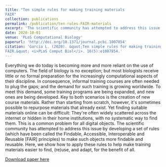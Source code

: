 ```yaml
---
title: "Ten simple rules for making training materials
FAIR"
collection: publications
permalink: /publication/ten-rules-FAIR-materials
excerpt: 'The scientific community has attempted to address this issue by developing a set of rules (which have been called the Findable, Accessible, Interoperable and Reusable [FAIR] principles).'
date: 2020-10-01
venue: 'PLoS Computational Biology'
paperurl: 'http://doi.org/10.1371/journal.pcbi.1007854'
citation: 'Garcia L. (2020). &quot;Ten simple rules for making training materials
FAIR.&quot; <i>PLoS Comput Biol</i>. 16(5):e1007854.'
---
```


Everything we do today is becoming more and more reliant on the use of computers. The field of biology is no exception; but most biologists receive little or no formal preparation for the increasingly computational aspects of their discipline. In consequence, informal training courses are often needed to plug the gaps; and the demand for such training is growing worldwide. To meet this demand, some training programs are being expanded, and new ones are being developed. Key to both scenarios is the creation of new course materials. Rather than starting from scratch, however, it's sometimes possible to repurpose materials that already exist. Yet finding suitable materials online can be difficult: They're often widely scattered across the internet or hidden in their home institutions, with no systematic way to find them. This is a common problem for all digital objects. The scientific community has attempted to address this issue by developing a set of rules (which have been called the Findable, Accessible, Interoperable and Reusable [FAIR] principles) to make such objects more findable and reusable. Here, we show how to apply these rules to help make training materials easier to find, (re)use, and adapt, for the benefit of all.

[Download paper here](http://doi.org/10.1371/journal.pcbi.1007854)

